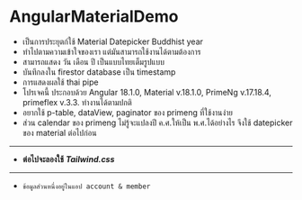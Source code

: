 # AngularMaterialDemo

- เป็นการประยุตก์ใช้ Material Datepicker Buddhist year
- ทำไปตามความเข้าใจของเรา แต่มันสามารถใช้งานได้ตามต้องการ
- สามารถแสดง วัน เดือน ปี เป็นแบบไทยเต็มรูปแบบ 
- บันทึกลงใน firestor database เป็น timestamp 
- การแสดงผลใช้ thai pipe
- โปรเจคนี้ ประกอบด้วย Angular 18.1.0, Material v.18.1.0, PrimeNg v.17.18.4, primeflex v.3.3. ทำงานได้ตามปกติ
- อยากใช้ p-table, dataView, paginator ของ primeng ที่ใช้งานง่าย
- ส่วน calendar ของ primeng ไม่รู้จะแปลงปี ค.ศ.ให้เป็น พ.ศ.ได้อย่างไร จึงใช้ datepicker ของ material ต่อไปก่อน 


---
- **ต่อไปจะลองใช้** _**Tailwind.css**_ 
---

- `ข้อมูลส่วนหนึ่งอยู่ในแอป account & member`
